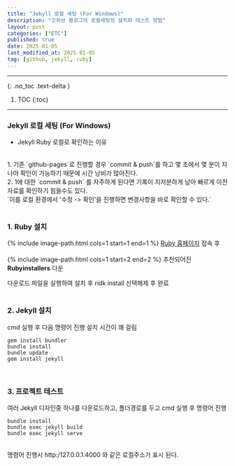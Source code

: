 ```yaml
---
title: "Jekyll 로컬 세팅 (For Windows)"
description: "깃허브 블로그의 로컬세팅의 설치와 테스트 방법"
layout: post
categories: ["ETC"]
published: true
date: 2025-01-05
last_modified_at: 2025-01-05
tag: [github, jekyll, ruby]
---
```

---
{: .no_toc .text-delta }

1. TOC
{:toc}
---

<!-- 글의 제목은 ##
    나머지 큰 제목은 ###
    이후 나머지는 3개이상 -->

### Jekyll 로컬 세팅 (For Windows)
- Jekyll Ruby 로컬로 확인하는 이유
<br>
1. 기존 `github-pages`로 진행할 경우 `commit & push`를 하고 몇 초에서 몇 분이 지나야 확인이 가능하기 때문에 시간 낭비가 많아진다.<br>
2. 1에 대한 `commit & push` 를 자주하게 된다면 기록이 지저분하게 남아 빠르게 이전 자료를 확인하기 힘들수도 있다.<br>
`이를 로컬 환경에서 '수정 -> 확인'을 진행하면 변경사항을 바로 확인할 수 있다.`
<br>
<br>

### 1. Ruby 설치
{% include image-path.html cols=1 start=1 end=1 %}
[Ruby 홈페이지](https://rubyinstaller.org/downloads/) 접속 후<br><br>
{% include image-path.html cols=1 start=2 end=2 %}
추천되어진 **Rubyinstallers** 다운<br>

다운로드 파일을 실행하여 설치 후 ridk install 선택해제 후 완료
<br>
<br>

### 2. Jekyll 설치
cmd 실행 후 다음 명령어 진행 설치 시간이 꽤 걸림

```
gem install bundler
bundle install
bundle update
gem install jekyll
```
<br>

### 3. 프로젝트 테스트
여러 Jekyll 디자인중 하나를 다운로드하고, 폴더경로를 두고 cmd 실행 후 명령어 진행

```
bundle install
bundle exec jekyll build
bundle exec jekyll serve
```
<br>
명령어 진행시 http:/127.0.0.1:4000 와 같은 로컬주소가 표시 된다.
<br>
<br>